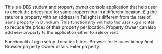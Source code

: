 This is a DBS student and property owner console application that help user to check the prices rate for same property but in a different location. E.g the rate for a property with an address in 
Tallaght is different from the rate of same property in Dundrum.
This functionality will help the user e.g a rental to reduce the prices of their property per location.
Property Owner can also add new property to the application either to sale or rent.

Functionality 
Login setup.
Location filters.
Browser for Houses to buy /rent.
Browser property Owner detais.
Enter property.




